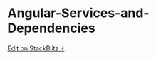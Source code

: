 # Angular-Services-and-Dependencies

[Edit on StackBlitz ⚡️](https://stackblitz.com/edit/angular-ivy-agzefr)